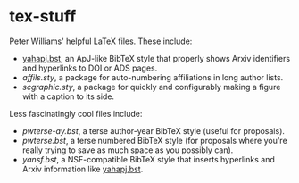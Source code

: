 tex-stuff
=========

Peter Williams' helpful LaTeX files. These include:

- [yahapj.bst](docs/yahapj.md), an ApJ-like BibTeX style that properly shows
  Arxiv identifiers and hyperlinks to DOI or ADS pages.
- *affils.sty*, a package for auto-numbering affiliations in long author
  lists.
- *scgraphic.sty*, a package for quickly and configurably making a figure with
  a caption to its side.

Less fascinatingly cool files include:

- *pwterse-ay.bst*, a terse author-year BibTeX style (useful for proposals).
- *pwterse.bst*, a terse numbered BibTeX style (for proposals where you're
  really trying to save as much space as you possibly can).
- *yansf.bst*, a NSF-compatible BibTeX style that inserts hyperlinks and Arxiv
  information like [yahapj.bst](docs/yahapj.md).
